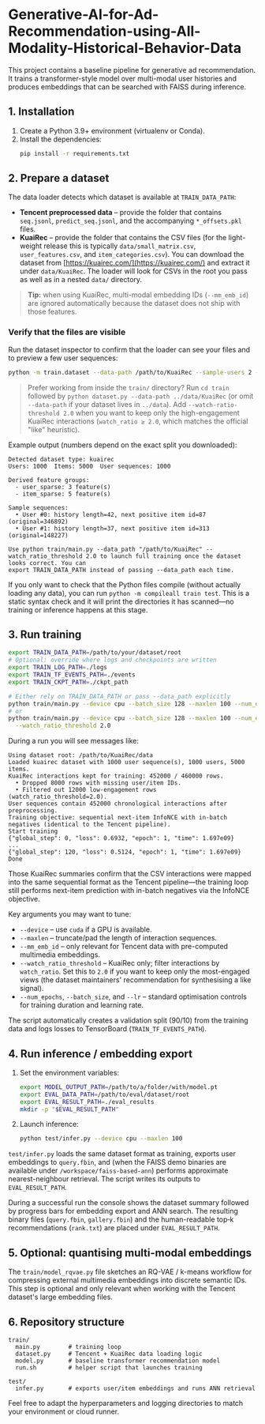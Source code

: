 # Generative-AI-for-Ad-Recommendation-using-All-Modality-Historical-Behavior-Data

This project contains a baseline pipeline for generative ad recommendation.  It trains a transformer-style model over multi-modal user histories and produces embeddings that can be searched with FAISS during inference.

## 1. Installation

1. Create a Python 3.9+ environment (virtualenv or Conda).
2. Install the dependencies:
   ```bash
   pip install -r requirements.txt
   ```

## 2. Prepare a dataset

The data loader detects which dataset is available at `TRAIN_DATA_PATH`:

- **Tencent preprocessed data** – provide the folder that contains `seq.jsonl`, `predict_seq.jsonl`, and the accompanying `*_offsets.pkl` files.
- **KuaiRec** – provide the folder that contains the CSV files (for the light-weight release this is typically `data/small_matrix.csv`, `user_features.csv`, and `item_categories.csv`).  You can download the dataset from [https://kuairec.com/](https://kuairec.com/) and extract it under `data/KuaiRec`.  The loader will look for CSVs in the root you pass as well as in a nested `data/` directory.

> **Tip:** when using KuaiRec, multi-modal embedding IDs (`--mm_emb_id`) are ignored automatically because the dataset does not ship with those features.

### Verify that the files are visible

Run the dataset inspector to confirm that the loader can see your files and to preview a few user sequences:

```bash
python -m train.dataset --data-path /path/to/KuaiRec --sample-users 2 --show-features --watch-ratio-threshold 2.0
```

> Prefer working from inside the `train/` directory? Run `cd train` followed by `python dataset.py --data-path ../data/KuaiRec`
> (or omit `--data-path` if your dataset lives in `../data`). Add `--watch-ratio-threshold 2.0` when you want to keep only the high-engagement KuaiRec interactions (`watch_ratio ≥ 2.0`, which matches the official "like" heuristic).

Example output (numbers depend on the exact split you downloaded):

```
Detected dataset type: kuairec
Users: 1000  Items: 5000  User sequences: 1000

Derived feature groups:
  - user_sparse: 3 feature(s)
  - item_sparse: 5 feature(s)

Sample sequences:
  • User #0: history length=42, next positive item id=87 (original=346892)
  • User #1: history length=37, next positive item id=313 (original=148227)

Use python train/main.py --data_path "/path/to/KuaiRec" --watch_ratio_threshold 2.0 to launch full training once the dataset looks correct. You can
export TRAIN_DATA_PATH instead of passing --data_path each time.
```

If you only want to check that the Python files compile (without actually loading any data), you can run `python -m compileall train test`.  This is a static syntax check and it will print the directories it has scanned—no training or inference happens at this stage.

## 3. Run training

```bash
export TRAIN_DATA_PATH=/path/to/your/dataset/root
# Optional: override where logs and checkpoints are written
export TRAIN_LOG_PATH=./logs
export TRAIN_TF_EVENTS_PATH=./events
export TRAIN_CKPT_PATH=./ckpt_path

# Either rely on TRAIN_DATA_PATH or pass --data_path explicitly
python train/main.py --device cpu --batch_size 128 --maxlen 100 --num_epochs 1 --watch_ratio_threshold 2.0
# or
python train/main.py --device cpu --batch_size 128 --maxlen 100 --num_epochs 1 --data_path /path/to/your/dataset/root \
  --watch_ratio_threshold 2.0
```

During a run you will see messages like:

```
Using dataset root: /path/to/KuaiRec/data
Loaded kuairec dataset with 1000 user sequence(s), 1000 users, 5000 items.
KuaiRec interactions kept for training: 452000 / 460000 rows.
  • Dropped 8000 rows with missing user/item IDs.
  • Filtered out 12000 low-engagement rows (watch_ratio_threshold=2.0).
User sequences contain 452000 chronological interactions after preprocessing.
Training objective: sequential next-item InfoNCE with in-batch negatives (identical to the Tencent pipeline).
Start training
{"global_step": 0, "loss": 0.6932, "epoch": 1, "time": 1.697e09}
...
{"global_step": 120, "loss": 0.5124, "epoch": 1, "time": 1.697e09}
Done
```

Those KuaiRec summaries confirm that the CSV interactions were mapped into the same sequential format as the Tencent pipeline—the
training loop still performs next-item prediction with in-batch negatives via the InfoNCE objective.

Key arguments you may want to tune:

- `--device` – use `cuda` if a GPU is available.
- `--maxlen` – truncate/pad the length of interaction sequences.
- `--mm_emb_id` – only relevant for Tencent data with pre-computed multimedia embeddings.
- `--watch_ratio_threshold` – KuaiRec only; filter interactions by `watch_ratio`. Set this to `2.0` if you want to keep only the most-engaged views (the dataset maintainers' recommendation for synthesising a like signal).
- `--num_epochs`, `--batch_size`, and `--lr` – standard optimisation controls for training duration and learning rate.

The script automatically creates a validation split (90/10) from the training data and logs losses to TensorBoard (`TRAIN_TF_EVENTS_PATH`).

## 4. Run inference / embedding export

1. Set the environment variables:
   ```bash
   export MODEL_OUTPUT_PATH=/path/to/a/folder/with/model.pt
   export EVAL_DATA_PATH=/path/to/eval/dataset/root
   export EVAL_RESULT_PATH=./eval_results
   mkdir -p "$EVAL_RESULT_PATH"
   ```
2. Launch inference:
   ```bash
   python test/infer.py --device cpu --maxlen 100
   ```

`test/infer.py` loads the same dataset format as training, exports user embeddings to `query.fbin`, and (when the FAISS demo binaries are available under `/workspace/faiss-based-ann`) performs approximate nearest-neighbour retrieval.  The script writes its outputs to `EVAL_RESULT_PATH`.

During a successful run the console shows the dataset summary followed by progress bars for embedding export and ANN search.  The resulting binary files (`query.fbin`, `gallery.fbin`) and the human-readable top‑k recommendations (`rank.txt`) are placed under `EVAL_RESULT_PATH`.

## 5. Optional: quantising multi-modal embeddings

The `train/model_rqvae.py` file sketches an RQ-VAE / k-means workflow for compressing external multimedia embeddings into discrete semantic IDs.  This step is optional and only relevant when working with the Tencent dataset's large embedding files.

## 6. Repository structure

```
train/
  main.py        # training loop
  dataset.py     # Tencent + KuaiRec data loading logic
  model.py       # baseline transformer recommendation model
  run.sh         # helper script that launches training

test/
  infer.py       # exports user/item embeddings and runs ANN retrieval
```

Feel free to adapt the hyperparameters and logging directories to match your environment or cloud runner.
